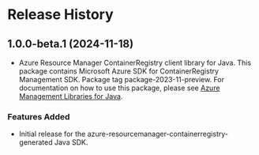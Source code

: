 # Release History

## 1.0.0-beta.1 (2024-11-18)

- Azure Resource Manager ContainerRegistry client library for Java. This package contains Microsoft Azure SDK for ContainerRegistry Management SDK.  Package tag package-2023-11-preview. For documentation on how to use this package, please see [Azure Management Libraries for Java](https://aka.ms/azsdk/java/mgmt).
### Features Added

- Initial release for the azure-resourcemanager-containerregistry-generated Java SDK.
